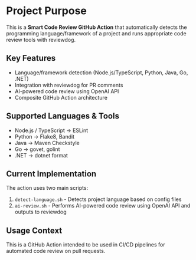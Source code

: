 # Project Purpose

This is a **Smart Code Review GitHub Action** that automatically detects the programming language/framework of a project and runs appropriate code review tools with reviewdog.

## Key Features
- Language/framework detection (Node.js/TypeScript, Python, Java, Go, .NET)
- Integration with reviewdog for PR comments
- AI-powered code review using OpenAI API
- Composite GitHub Action architecture

## Supported Languages & Tools
- Node.js / TypeScript → ESLint
- Python → Flake8, Bandit
- Java → Maven Checkstyle
- Go → govet, golint
- .NET → dotnet format

## Current Implementation
The action uses two main scripts:
1. `detect-language.sh` - Detects project language based on config files
2. `ai-review.sh` - Performs AI-powered code review using OpenAI API and outputs to reviewdog

## Usage Context
This is a GitHub Action intended to be used in CI/CD pipelines for automated code review on pull requests.